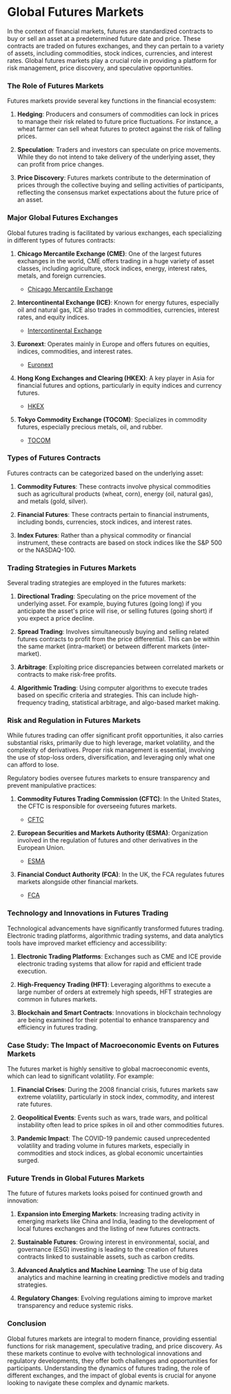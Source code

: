 # Global Futures Markets

In the context of financial markets, futures are standardized contracts to buy or sell an asset at a predetermined future date and price. These contracts are traded on futures exchanges, and they can pertain to a variety of assets, including commodities, stock indices, currencies, and interest rates. Global futures markets play a crucial role in providing a platform for risk management, price discovery, and speculative opportunities.

### The Role of Futures Markets

Futures markets provide several key functions in the financial ecosystem:

1. **Hedging**: Producers and consumers of commodities can lock in prices to manage their risk related to future price fluctuations. For instance, a wheat farmer can sell wheat futures to protect against the risk of falling prices.
   
2. **Speculation**: Traders and investors can speculate on price movements. While they do not intend to take delivery of the underlying asset, they can profit from price changes.
   
3. **Price Discovery**: Futures markets contribute to the determination of prices through the collective buying and selling activities of participants, reflecting the consensus market expectations about the future price of an asset.

### Major Global Futures Exchanges

Global futures trading is facilitated by various exchanges, each specializing in different types of futures contracts:

1. **Chicago Mercantile Exchange (CME)**: One of the largest futures exchanges in the world, CME offers trading in a huge variety of asset classes, including agriculture, stock indices, energy, interest rates, metals, and foreign currencies.
   - [Chicago Mercantile Exchange](https://www.cmegroup.com/)

2. **Intercontinental Exchange (ICE)**: Known for energy futures, especially oil and natural gas, ICE also trades in commodities, currencies, interest rates, and equity indices.
   - [Intercontinental Exchange](https://www.theice.com/)

3. **Euronext**: Operates mainly in Europe and offers futures on equities, indices, commodities, and interest rates.
   - [Euronext](https://www.euronext.com/)

4. **Hong Kong Exchanges and Clearing (HKEX)**: A key player in Asia for financial futures and options, particularly in equity indices and currency futures.
   - [HKEX](https://www.hkex.com.hk/)

5. **Tokyo Commodity Exchange (TOCOM)**: Specializes in commodity futures, especially precious metals, oil, and rubber.
   - [TOCOM](https://www.jpx.co.jp/english/)

### Types of Futures Contracts

Futures contracts can be categorized based on the underlying asset:

1. **Commodity Futures**: These contracts involve physical commodities such as agricultural products (wheat, corn), energy (oil, natural gas), and metals (gold, silver).

2. **Financial Futures**: These contracts pertain to financial instruments, including bonds, currencies, stock indices, and interest rates.

3. **Index Futures**: Rather than a physical commodity or financial instrument, these contracts are based on stock indices like the S&P 500 or the NASDAQ-100.

### Trading Strategies in Futures Markets

Several trading strategies are employed in the futures markets:

1. **Directional Trading**: Speculating on the price movement of the underlying asset. For example, buying futures (going long) if you anticipate the asset's price will rise, or selling futures (going short) if you expect a price decline.
   
2. **Spread Trading**: Involves simultaneously buying and selling related futures contracts to profit from the price differential. This can be within the same market (intra-market) or between different markets (inter-market).
   
3. **Arbitrage**: Exploiting price discrepancies between correlated markets or contracts to make risk-free profits.
   
4. **Algorithmic Trading**: Using computer algorithms to execute trades based on specific criteria and strategies. This can include high-frequency trading, statistical arbitrage, and algo-based market making.

### Risk and Regulation in Futures Markets

While futures trading can offer significant profit opportunities, it also carries substantial risks, primarily due to high leverage, market volatility, and the complexity of derivatives. Proper risk management is essential, involving the use of stop-loss orders, diversification, and leveraging only what one can afford to lose.

Regulatory bodies oversee futures markets to ensure transparency and prevent manipulative practices:

1. **Commodity Futures Trading Commission (CFTC)**: In the United States, the CFTC is responsible for overseeing futures markets.
   - [CFTC](https://www.cftc.gov/)

2. **European Securities and Markets Authority (ESMA)**: Organization involved in the regulation of futures and other derivatives in the European Union.
   - [ESMA](https://www.esma.europa.eu/)

3. **Financial Conduct Authority (FCA)**: In the UK, the FCA regulates futures markets alongside other financial markets.
   - [FCA](https://www.fca.org.uk/)

### Technology and Innovations in Futures Trading

Technological advancements have significantly transformed futures trading. Electronic trading platforms, algorithmic trading systems, and data analytics tools have improved market efficiency and accessibility:

1. **Electronic Trading Platforms**: Exchanges such as CME and ICE provide electronic trading systems that allow for rapid and efficient trade execution.
   
2. **High-Frequency Trading (HFT)**: Leveraging algorithms to execute a large number of orders at extremely high speeds, HFT strategies are common in futures markets.
   
3. **Blockchain and Smart Contracts**: Innovations in blockchain technology are being examined for their potential to enhance transparency and efficiency in futures trading.

### Case Study: The Impact of Macroeconomic Events on Futures Markets

The futures market is highly sensitive to global macroeconomic events, which can lead to significant volatility. For example:

1. **Financial Crises**: During the 2008 financial crisis, futures markets saw extreme volatility, particularly in stock index, commodity, and interest rate futures.
   
2. **Geopolitical Events**: Events such as wars, trade wars, and political instability often lead to price spikes in oil and other commodities futures.
   
3. **Pandemic Impact**: The COVID-19 pandemic caused unprecedented volatility and trading volume in futures markets, especially in commodities and stock indices, as global economic uncertainties surged.

### Future Trends in Global Futures Markets

The future of futures markets looks poised for continued growth and innovation:

1. **Expansion into Emerging Markets**: Increasing trading activity in emerging markets like China and India, leading to the development of local futures exchanges and the listing of new futures contracts.
   
2. **Sustainable Futures**: Growing interest in environmental, social, and governance (ESG) investing is leading to the creation of futures contracts linked to sustainable assets, such as carbon credits.

3. **Advanced Analytics and Machine Learning**: The use of big data analytics and machine learning in creating predictive models and trading strategies.

4. **Regulatory Changes**: Evolving regulations aiming to improve market transparency and reduce systemic risks.

### Conclusion

Global futures markets are integral to modern finance, providing essential functions for risk management, speculative trading, and price discovery. As these markets continue to evolve with technological innovations and regulatory developments, they offer both challenges and opportunities for participants. Understanding the dynamics of futures trading, the role of different exchanges, and the impact of global events is crucial for anyone looking to navigate these complex and dynamic markets.
